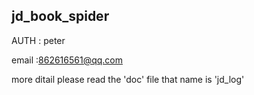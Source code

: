## jd_book_spider

AUTH : peter
 
email :862616561@qq.com
 
more ditail please read the 'doc' file that name is 'jd_log'
